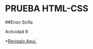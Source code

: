 # PRUEBA HTML-CSS
##Enzo Scilla

Actividad 8

*[Revisalo Aquí.](https://enzo9214.github.io/index.html)
